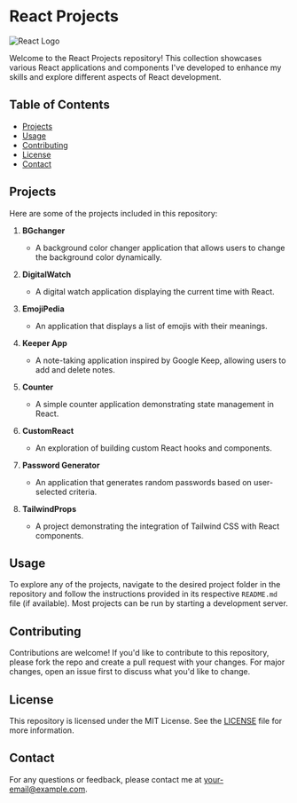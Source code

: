 # React Projects

![React Logo](https://upload.wikimedia.org/wikipedia/commons/a/a7/React-icon.svg)

Welcome to the React Projects repository! This collection showcases various React applications and components I've developed to enhance my skills and explore different aspects of React development.


## Table of Contents

- [Projects](#projects)
- [Usage](#usage)
- [Contributing](#contributing)
- [License](#license)
- [Contact](#contact)

## Projects

Here are some of the projects included in this repository:

1. **BGchanger**
   - A background color changer application that allows users to change the background color dynamically.

2. **DigitalWatch**
   - A digital watch application displaying the current time with React.

3. **EmojiPedia**
   - An application that displays a list of emojis with their meanings.

4. **Keeper App**
   - A note-taking application inspired by Google Keep, allowing users to add and delete notes.

5. **Counter**
   - A simple counter application demonstrating state management in React.

6. **CustomReact**
   - An exploration of building custom React hooks and components.

7. **Password Generator**
   - An application that generates random passwords based on user-selected criteria.

8. **TailwindProps**
   - A project demonstrating the integration of Tailwind CSS with React components.

## Usage

To explore any of the projects, navigate to the desired project folder in the repository and follow the instructions provided in its respective `README.md` file (if available). Most projects can be run by starting a development server.

## Contributing

Contributions are welcome! If you'd like to contribute to this repository, please fork the repo and create a pull request with your changes. For major changes, open an issue first to discuss what you'd like to change.

## License

This repository is licensed under the MIT License. See the [LICENSE](LICENSE) file for more information.

## Contact

For any questions or feedback, please contact me at [your-email@example.com](mailto:your-email@example.com).
